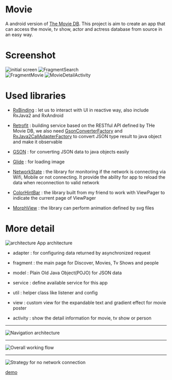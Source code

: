 # Movie
A android version of [The Movie DB](https://www.themoviedb.org/). This project is aim to create an app that can access the  movie, tv show, actor and actress database from source  in an easy way.

# Screenshot
![initial screen](https://i.imgur.com/D09pj3a.png) ![FragmentSearch](https://i.imgur.com/F9O83s6.png)  
![FragmentMovie](https://i.imgur.com/Yn6tVHa.png) ![MovieDetailActivity](https://i.imgur.com/WlCMhuK.png)

# Used libraries
* [RxBinding](https://github.com/JakeWharton/RxBinding) : let us to interact with UI in reactive way, also include RxJava2 and RxAndroid

* [Retrofit](https://square.github.io/retrofit/) : building service based on the RESTful API defined by THe Movie DB, we also need [GsonConverterFactory](https://github.com/square/retrofit/blob/master/retrofit-converters/gson/src/main/java/retrofit2/converter/gson/GsonConverterFactory.java) and [RxJava2CallAdapterFactory](https://github.com/square/retrofit/blob/master/retrofit-adapters/rxjava2/src/main/java/retrofit2/adapter/rxjava2/RxJava2CallAdapterFactory.java) to convert JSON type result to java object and make it observable

* [GSON](https://github.com/google/gson) : for converting JSON data to java objects easily

* [Glide](https://github.com/bumptech/glide) : for loading image

* [NetworkState](https://github.com/ALiao1432/NetworkState) : the library for monitoring if the network is connecting via Wifi, Mobile or not connecting. It provide the ability for app to reload the data when reconnection to valid network

* [ColorHintBar](https://github.com/SeamasShih/ColorHintBarLibrary) : the library built from my friend to work with ViewPager to indicate the current page of ViewPager

* [MorphView](https://github.com/ALiao1432/MorphView) : the library can perform animation defined by svg files

# More detail
![architecture](https://i.imgur.com/YumBjOW.jpg)
App architecture
* adapter : for configuring data returned by asynchronized request

* fragment : the main page for Discover, Movies, Tv Shows and people

* model : Plain Old Java Object(POJO) for JSON data

* service : define available service for this app

* util : helper class like listener and config

* view : custom view for the expandable text and gradient effect for movie poster

* activity : show the detail information for movie, tv show or person

- - -

![Navigation architecture](https://i.imgur.com/5UCLhuX.png)

- - -

![Overall working flow](https://i.imgur.com/3sfo1vb.png)

- - -

![Strategy for no network connection](https://i.imgur.com/mnFz4wu.png)

[demo](https://photos.app.goo.gl/6ZXQQnLXXFW6az5E7)

